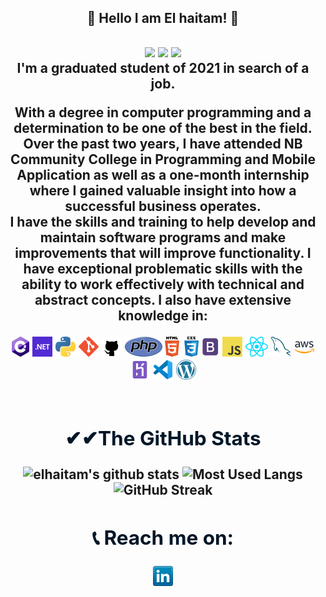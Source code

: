 <h2 align="center"> 🎉 Hello I am El haitam! 🎉<h2>

<p align="center">
<img src="https://badges.pufler.dev/visits/elhaitamH/elhaitam
H">
<img src="https://badges.pufler.dev/repos/elhaitamH">
<img src="https://badges.pufler.dev/commits/monthly/elhaitamH">
</br>
I'm a graduated student of 2021 in search of a job.
</p>
 <p align="center"> With a degree in computer programming and a determination to be one of the best in the field. Over the past two years, I have attended NB Community College in Programming and Mobile Application as well as a one-month internship where I gained valuable insight into how a successful business operates.</br>
I have the skills and training to help develop and maintain software programs and make improvements that will improve functionality. I have exceptional problematic skills with the ability to work effectively with technical and abstract concepts. I also have extensive knowledge in: </p>

<div align="center">
<a href="https://en.wikipedia.org/wiki/C_Sharp_(programming_language)" title="C#"><img src="icons/csharp.png" /></a>
<a href="https://dotnet.microsoft.com/" title=".net"><img src="icons/dotnet.png" /></a>
<a href="https://www.python.org/" title="Python"><img src="icons/python.png" /></a>
<a href="https://git-scm.com/" title="Git"><img src="icons/git.png" /></a>
<a href="https://github.com/" title="GitHub"><img src="icons/github-dark.png" /></a>
<a href="https://www.php.net/" title="php"><img src="icons/php.png" /></a>
<a href="https://developer.mozilla.org/en-US/docs/Learn/CSS" title="HTML CSS"><img src="icons/htmlcss.png" /></a>
<a href="https://getbootstrap.com/" title="Bootstrap"><img src="icons/bootstrap.png" /></a>
<a href="https://en.wikipedia.org/wiki/JavaScript" title="JavaScript"><img src="icons/javascript.png" /></a>
<a href="https://reactjs.org/" title="ReactJs"><img src="icons/react.png" /></a>
<a href="https://www.mysql.com/" title="MySql"><img src="icons/mysql.png" /></a>
<a href="https://aws.amazon.com/" title="AWS"><img src="icons/aws.png" /></a>
<a href="https://www.heroku.com/" title="Heroku"><img src="icons/heroku.png" /></a>
<a href="https://code.visualstudio.com/" title="Visual Studio Code"><img src="icons/vscode.png" /></a>
<a href="https://wordpress.org/" title="WordPress"><img src="icons/wordpress.png" /></a><br/><br/>

<h2 style=color:#011627;font-weight:bold> ✔✔The  GitHub Stats</h2>

![elhaitam's github stats](https://github-readme-stats.vercel.app/api?username=elhaitamH&show_icons=true&count_private=true&theme=nightowl&icon_color=)
![Most Used Langs](https://github-readme-stats.vercel.app/api/top-langs/?username=elhaitamH&layout=nightowl&theme=nightowl&icon_color=00ffff)
![GitHub Streak](http://github-readme-streak-stats.herokuapp.com?user=elhaitamH&theme=nightowl&currStreakNum=00ffff&currStreakLabel=00ffff&fire=orange&sideLabels=00ffff&bg_color=00ffff)

<h2 style=color:#011627;font-weight:bold> 📞 Reach me on:</h2>

<a href="https://www.linkedin.com/in/elhaitam-hammoucha-121577205/" title=".net"><img src="icons/linkedin.png" /></a>
